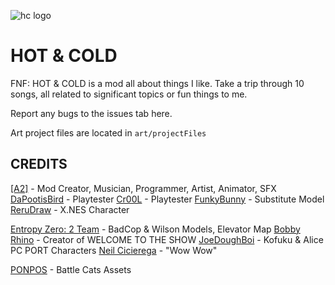 ![hc logo](https://github.com/user-attachments/assets/47dbd17c-aca8-4d81-8ca7-86180d37530e)

# HOT & COLD

FNF: HOT & COLD is a mod all about things I like. Take a trip through 10 songs, all related to significant topics or fun things to me.

Report any bugs to the issues tab here.

Art project files are located in `art/projectFiles`

## CREDITS

[[A2]](https://a2source.github.io) - Mod Creator, Musician, Programmer, Artist, Animator, SFX
[DaPootisBird](https://twitter.com/dapotisbird) - Playtester
[Cr00L](https://twitter.com/Cr00L_Games) - Playtester
[FunkyBunny](https://twitter.com/funkiestbunny) - Substitute Model
[ReruDraw](https://twitter.com/rerudrawww) - X.NES Character

[Entropy Zero: 2 Team](https://twitter.com/breadmans_maps) - BadCop & Wilson Models, Elevator Map
[Bobby Rhino](https://www.youtube.com/@WELCOMETOTHESHOW1) - Creator of WELCOME TO THE SHOW
[JoeDoughBoi](https://twitter.com/losermakesgames) - Kofuku & Alice PC PORT Characters
[Neil Cicierega](http://neilcic.com) - "Wow Wow"

[PONPOS](https://twitter.com/PONOS_EN) - Battle Cats Assets
